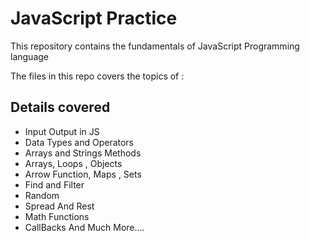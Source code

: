 
# JavaScript Practice

This repository contains the fundamentals of JavaScript Programming language

The files in this repo covers the topics of : 

## Details covered 

- Input Output in JS
- Data Types and Operators
- Arrays and Strings Methods
- Arrays, Loops , Objects
- Arrow Function, Maps , Sets
- Find and Filter
- Random
- Spread And Rest 
- Math Functions 
- CallBacks 
 And Much More....
